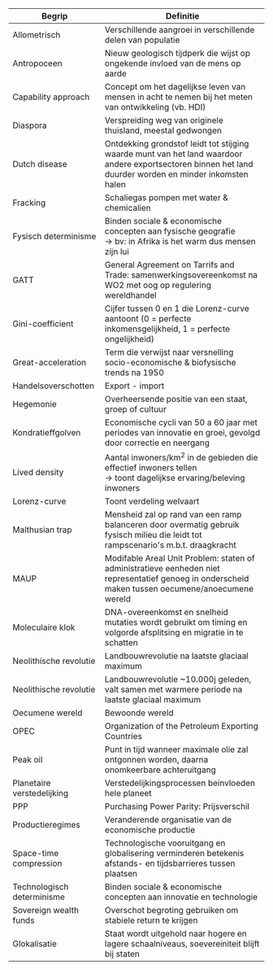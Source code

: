 | Begrip                     | Definitie                                                                                                                                                |
| -------------------------- | -------------------------------------------------------------------------------------------------------------------------------------------------------- |
| Allometrisch               | Verschillende aangroei in verschillende delen van populatie                                                                                              |
| Antropoceen                | Nieuw geologisch tijdperk die wijst op ongekende invloed van de mens op aarde                                                                            |
| Capability approach        | Concept om het dagelijkse leven van mensen in acht te nemen bij het meten van ontwikkeling (vb. HDI)                                                     |
| Diaspora                   | Verspreiding weg van originele thuisland, meestal gedwongen                                                                                              |
| Dutch disease              | Ontdekking grondstof leidt tot stijging waarde munt van het land waardoor andere exportsectoren binnen het land duurder worden en minder inkomsten halen |
| Fracking                   | Schaliegas pompen met water & chemicalien                                                                                                                |
| Fysisch determinisme       | Binden sociale & economische concepten aan fysische geografie<br>	-> bv: in Afrika is het warm dus mensen zijn lui                                       |
| GATT                       | General Agreement on Tarrifs and Trade: samenwerkingsovereenkomst na WO2 met oog op regulering wereldhandel                                              |
| Gini-coefficient           | Cijfer tussen 0 en 1 die Lorenz-curve aantoont (0 = perfecte inkomensgelijkheid, 1 = perfecte ongelijkheid)                                              |
| Great-acceleration         | Term die verwijst naar versnelling socio-economische & biofysische trends na 1950                                                                        |
| Handelsoverschotten        | Export - import                                                                                                                                          |
| Hegemonie                  | Overheersende positie van een staat, groep of cultuur                                                                                                    |
| Kondratieffgolven          | Economische cycli van 50 a 60 jaar met periodes van innovatie en groei, gevolgd door correctie en neergang                                               |
| Lived density              | Aantal inwoners/km<sup>2</sup> in de gebieden die effectief inwoners tellen<br>-> toont dagelijkse ervaring/beleving inwoners                            |
| Lorenz-curve               | Toont verdeling welvaart                                                                                                                                 |
| Malthusian trap            | Mensheid zal op rand van een ramp balanceren door overmatig gebruik fysisch milieu die leidt tot rampscenario's m.b.t. draagkracht                       |
| MAUP                       | Modifable Areal Unit Problem: staten of administratieve eenheden niet representatief genoeg in onderscheid maken tussen oecumene/anoecumene wereld       |
| Moleculaire klok           | DNA-overeenkomst en snelheid mutaties wordt gebruikt om timing en volgorde afsplitsing en migratie in te schatten                                        |
| Neolithische revolutie     | Landbouwrevolutie na laatste glaciaal maximum                                                                                                            |
| Neolithische revolutie     | Landbouwrevolutie ~10.000j geleden, valt samen met warmere periode na laatste glaciaal maximum                                                           |
| Oecumene wereld            | Bewoonde wereld                                                                                                                                          |
| OPEC                       | Organization of the Petroleum Exporting Countries                                                                                                        |
| Peak oil                   | Punt in tijd wanneer maximale olie zal ontgonnen worden, daarna onomkeerbare achteruitgang                                                               |
| Planetaire verstedelijking | Verstedelijkingsprocessen beinvloeden hele planeet                                                                                                       |
| PPP                        | Purchasing Power Parity: Prijsverschil                                                                                                                   |
| Productieregimes           | Veranderende organisatie van de economische productie                                                                                                    |
| Space-time compression     | Technologische vooruitgang en globalisering verminderen betekenis afstands- en tijdsbarrieres tussen plaatsen                                            |
| Technologisch determinisme | Binden sociale & economische concepten aan innovatie en technologie                                                                                      |
| Sovereign wealth funds     | Overschot begroting gebruiken om stabiele return te krijgen                                                                                              |
| Glokalisatie               | Staat wordt uitgehold naar hogere en lagere schaalniveaus, soevereiniteit blijft bij staten                                                              |
